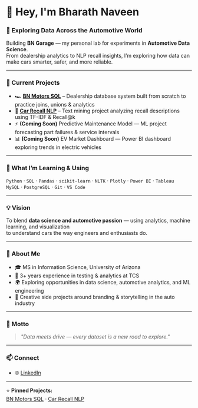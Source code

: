 # 👋 Hey, I'm Bharath Naveen

### 🚦 Exploring Data Across the Automotive World  
Building **BN Garage** — my personal lab for experiments in **Automotive Data Science**.  
From dealership analytics to NLP recall insights, I’m exploring how data can make cars smarter, safer, and more reliable.

---

### 🔧 Current Projects
- 🏎️ **[BN Motors SQL](https://github.com/yourusername/bn-motors-sql)** – Dealership database system built from scratch to practice joins, unions & analytics  
- 🤖 **[Car Recall NLP](https://github.com/yourusername/car-recall-nlp)** – Text mining project analyzing recall descriptions using TF-IDF & Recall@k  
- ⚡ **(Coming Soon)** Predictive Maintenance Model — ML project forecasting part failures & service intervals  
- 📊 **(Coming Soon)** EV Market Dashboard — Power BI dashboard exploring trends in electric vehicles  

---

### 🧠 What I’m Learning & Using
`Python` · `SQL` · `Pandas` · `scikit-learn` · `NLTK` · `Plotly` · `Power BI` · `Tableau`  
`MySQL` · `PostgreSQL` · `Git` · `VS Code`

---

### 💡 Vision
To blend **data science and automotive passion** — using analytics, machine learning, and visualization  
to understand cars the way engineers and enthusiasts do.

---

### 📍 About Me
- 🎓 MS in Information Science, University of Arizona  
- 🧰 3+ years experience in testing & analytics at TCS  
- 🌍 Exploring opportunities in data science, automotive analytics, and ML engineering  
- 🎨 Creative side projects around branding & storytelling in the auto industry  

---

### 🏁 Motto
> *"Data meets drive — every dataset is a new road to explore."*  

---

### 📫 Connect
- 🌐 [LinkedIn](https://www.linkedin.com/in/bharath-naveen/)  

---

⭐ **Pinned Projects:**  
[BN Motors SQL](https://github.com/yourusername/bn-motors-sql) · [Car Recall NLP](https://github.com/yourusername/car-recall-nlp)






<!---
Bharath-Naveen/Bharath-Naveen is a ✨ special ✨ repository because its `README.md` (this file) appears on your GitHub profile.
You can click the Preview link to take a look at your changes.
--->
